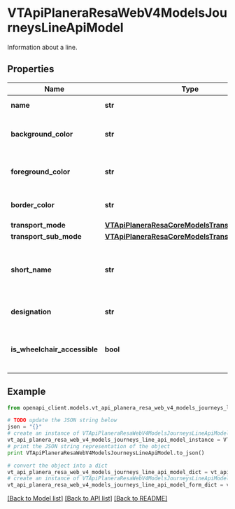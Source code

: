 # VTApiPlaneraResaWebV4ModelsJourneysLineApiModel

Information about a line.

## Properties
Name | Type | Description | Notes
------------ | ------------- | ------------- | -------------
**name** | **str** | The line name. | [optional] 
**background_color** | **str** | The background color of the line symbol. | [optional] 
**foreground_color** | **str** | The foreground color of the line symbol. | [optional] 
**border_color** | **str** | The border color of the line symbol. | [optional] 
**transport_mode** | [**VTApiPlaneraResaCoreModelsTransportMode**](VTApiPlaneraResaCoreModelsTransportMode.md) |  | [optional] 
**transport_sub_mode** | [**VTApiPlaneraResaCoreModelsTransportSubMode**](VTApiPlaneraResaCoreModelsTransportSubMode.md) |  | [optional] 
**short_name** | **str** | The short name of the line, usually 5 characters or less. | [optional] 
**designation** | **str** | The designation of the line. | [optional] 
**is_wheelchair_accessible** | **bool** | Flag indicating if the line is wheelchair accessible. | [optional] 

## Example

```python
from openapi_client.models.vt_api_planera_resa_web_v4_models_journeys_line_api_model import VTApiPlaneraResaWebV4ModelsJourneysLineApiModel

# TODO update the JSON string below
json = "{}"
# create an instance of VTApiPlaneraResaWebV4ModelsJourneysLineApiModel from a JSON string
vt_api_planera_resa_web_v4_models_journeys_line_api_model_instance = VTApiPlaneraResaWebV4ModelsJourneysLineApiModel.from_json(json)
# print the JSON string representation of the object
print VTApiPlaneraResaWebV4ModelsJourneysLineApiModel.to_json()

# convert the object into a dict
vt_api_planera_resa_web_v4_models_journeys_line_api_model_dict = vt_api_planera_resa_web_v4_models_journeys_line_api_model_instance.to_dict()
# create an instance of VTApiPlaneraResaWebV4ModelsJourneysLineApiModel from a dict
vt_api_planera_resa_web_v4_models_journeys_line_api_model_form_dict = vt_api_planera_resa_web_v4_models_journeys_line_api_model.from_dict(vt_api_planera_resa_web_v4_models_journeys_line_api_model_dict)
```
[[Back to Model list]](../README.md#documentation-for-models) [[Back to API list]](../README.md#documentation-for-api-endpoints) [[Back to README]](../README.md)


